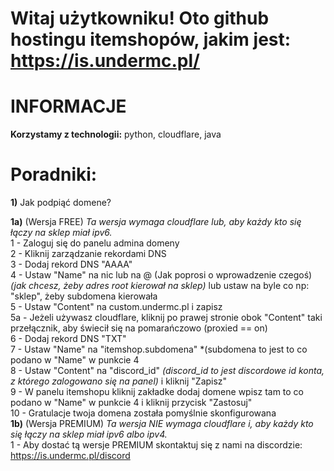# Witaj użytkowniku! Oto github hostingu itemshopów, jakim jest: https://is.undermc.pl/

# INFORMACJE

**Korzystamy z technologii:**
python, cloudflare, java

# Poradniki:

**1)** Jak podpiąć domene?

**1a)** (Wersja FREE) *Ta wersja wymaga cloudflare lub, aby każdy kto się łączy na sklep miał ipv6.*\
1 - Zaloguj się do panelu admina domeny\
2 - Kliknij zarządzanie rekordami DNS\
3 - Dodaj rekord DNS "AAAA"\
4 - Ustaw "Name" na nic lub na @ (Jak poprosi o wprowadzenie czegoś) *(jak chcesz, żeby adres root kierował na sklep)* lub ustaw na byle co np: "sklep", żeby subdomena kierowała\
5 - Ustaw "Content" na custom.undermc.pl i zapisz\
5a - Jeżeli używasz cloudflare, kliknij po prawej stronie obok "Content" taki przełącznik, aby świecił się na pomarańczowo (proxied == on)\
6 - Dodaj rekord DNS "TXT"\
7 - Ustaw "Name" na "itemshop.subdomena" *(subdomena to jest to co podano w "Name" w punkcie 4\
8 - Ustaw "Content" na "discord_id" *(discord_id to jest discordowe id konta, z którego zalogowano się na panel)* i kliknij "Zapisz"\
9 - W panelu itemshopu kliknij zakładke dodaj domene wpisz tam to co podano w "Name" w punkcie 4 i kliknij przycisk "Zastosuj"\
10 - Gratulacje twoja domena została pomyślnie skonfigurowana\
**1b)** (Wersja PREMIUM) *Ta wersja NIE wymaga cloudflare i, aby każdy kto się łączy na sklep miał ipv6 albo ipv4.*\
1 - Aby dostać tą wersje PREMIUM skontaktuj się z nami na discordzie: https://is.undermc.pl/discord
